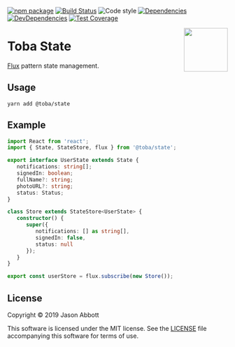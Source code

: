 [![npm package](https://img.shields.io/npm/v/@toba/state.svg)](https://www.npmjs.org/package/@toba/state)
[![Build Status](https://travis-ci.org/toba/state.svg?branch=master)](https://travis-ci.org/toba/state)
![Code style](https://img.shields.io/badge/code_style-prettier-ff69b4.svg)
[![Dependencies](https://img.shields.io/david/toba/state.svg)](https://david-dm.org/toba/state)
[![DevDependencies](https://img.shields.io/david/dev/toba/state.svg)](https://david-dm.org/toba/state#info=devDependencies&view=list)
[![Test Coverage](https://codecov.io/gh/toba/tools/branch/master/graph/badge.svg)](https://codecov.io/gh/toba/tools)

<img src='https://toba.github.io/about/images/logo-colored.svg' width="100" align="right"/>

# Toba State

[Flux](https://facebook.github.io/flux/docs/overview.html) pattern state management.


## Usage

```
yarn add @toba/state
```

## Example

```ts
import React from 'react';
import { State, StateStore, flux } from '@toba/state';

export interface UserState extends State {
   notifications: string[];
   signedIn: boolean;
   fullName?: string;
   photoURL?: string;
   status: Status;
}

class Store extends StateStore<UserState> {
   constructor() {
      super({
         notifications: [] as string[],
         signedIn: false,
         status: null
      });
   }
}

export const userStore = flux.subscribe(new Store());
```

## License

Copyright &copy; 2019 Jason Abbott

This software is licensed under the MIT license. See the [LICENSE](./LICENSE) file
accompanying this software for terms of use.
